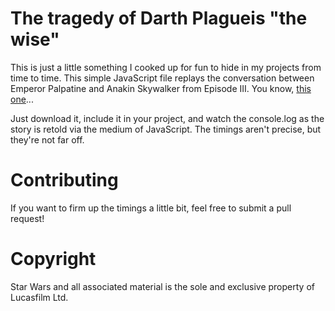 # The tragedy of Darth Plagueis "the wise"
This is just a little something I cooked up for fun to hide in my projects from time to time. This simple JavaScript file replays the conversation between Emperor Palpatine and Anakin Skywalker from Episode III. You know, [this one](https://www.youtube.com/watch?v=05dT34hGRdg)...

Just download it, include it in your project, and watch the console.log as the story is retold via the medium of JavaScript. The timings aren't precise, but they're not far off.

# Contributing
If you want to firm up the timings a little bit, feel free to submit a pull request!

# Copyright
Star Wars and all associated material is the sole and exclusive property of Lucasfilm Ltd.
